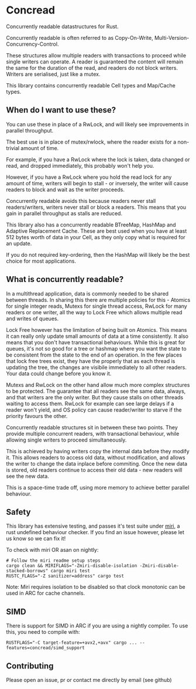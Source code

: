 Concread
========

Concurrently readable datastructures for Rust.

Concurrently readable is often referred to as Copy-On-Write, Multi-Version-Concurrency-Control.

These structures allow multiple readers with transactions
to proceed while single writers can operate. A reader is guaranteed the content
will remain the same for the duration of the read, and readers do not block writers.
Writers are serialised, just like a mutex.

This library contains concurrently readable Cell types and Map/Cache types.

When do I want to use these?
----------------------------

You can use these in place of a RwLock, and will likely see improvements in
parallel throughput.

The best use is in place of mutex/rwlock, where the reader exists for a
non-trivial amount of time.

For example, if you have a RwLock where the lock is taken, data changed or read, and dropped
immediately, this probably won't help you.

However, if you have a RwLock where you hold the read lock for any amount of time,
writers will begin to stall - or inversely, the writer will cause readers to block
and wait as the writer proceeds.

Concurrently readable avoids this because readers never stall readers/writers, writers
never stall or block a readers. This means that you gain in parallel throughput
as stalls are reduced.

This library also has a concurrently readable BTreeMap, HashMap and Adaptive Replacement Cache.
These are best used when you have at least 512 bytes worth of data in your Cell, as they only copy
what is required for an update.

If you do not required key-ordering, then the HashMap will likely be the best choice
for most applications.

What is concurrently readable?
------------------------------

In a multithread application, data is commonly needed to be shared between threads.
In sharing this there are multiple policies for this - Atomics for single integer
reads, Mutexs for single thread access, RwLock for many readers or one writer,
all the way to Lock Free which allows multiple read and writes of queues.

Lock Free however has the limitation of being built on Atomics. This means it can
really only update small amounts of data at a time consistently. It also means
that you don't have transactional behaviours. While this is great for queues,
it's not so good for a tree or hashmap where you want the state to be consistent
from the state to the end of an operation. In the few places that lock free trees
exist, they have the properly that as each thread is updating the tree, the changes
are visibile immediately to all other readers. Your data could change before you
know it.

Mutexs and RwLock on the other hand allow much more complex structures to be protected.
The guarantee that all readers see the same data, always, and that writers are
the only writer. But they cause stalls on other threads waiting to access them.
RwLock for example can see large delays if a reader won't yield, and OS policy
can cause reader/writer to starve if the priority favours the other.

Concurrently readable structures sit in between these two points. They provide
multiple concurrent readers, with transactional behaviour, while allowing single
writers to proceed simultaneously.

This is achieved by having writers copy the internal data before they modify
it. This allows readers to access old data, without modification, and allows
the writer to change the data inplace before commiting. Once the new data is
stored, old readers continue to access their old data - new readers will
see the new data.

This is a space-time trade off, using more memory to achieve better parallel
behaviour.

Safety
------

This library has extensive testing, and passes it's test suite under [miri], a rust
undefined behaviour checker. If you find an issue however, please let us know so we can
fix it!

To check with miri OR asan on nightly:

    # Follow the miri readme setup steps
    cargo clean && MIRIFLAGS="-Zmiri-disable-isolation -Zmiri-disable-stacked-borrows" cargo miri test
    RUSTC_FLAGS="-Z sanitizer=address" cargo test

Note: Miri requires isolation to be disabled so that clock monotonic can be used in ARC for cache channels.

[miri]: https://github.com/rust-lang/miri

SIMD
----

There is support for SIMD in ARC if you are using a nightly compiler. To use this, you need to compile
with:

    RUSTFLAGS="-C target-feature=+avx2,+avx" cargo ... --features=concread/simd_support

Contributing
------------

Please open an issue, pr or contact me directly by email (see github)

